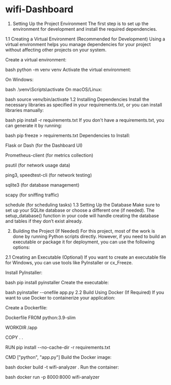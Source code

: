 # wifi-Dashboard
1. Setting Up the Project Environment
The first step is to set up the environment for development and install the required dependencies.

1.1 Creating a Virtual Environment (Recommended for Development)
Using a virtual environment helps you manage dependencies for your project without affecting other projects on your system.

Create a virtual environment:

bash
python -m venv venv
Activate the virtual environment:

On Windows:

bash
.\venv\Scripts\activate
On macOS/Linux:

bash
source venv/bin/activate
1.2 Installing Dependencies
Install the necessary libraries as specified in your requirements.txt, or you can install libraries manually:

bash
pip install -r requirements.txt
If you don't have a requirements.txt, you can generate it by running:

bash
pip freeze > requirements.txt
Dependencies to Install:

Flask or Dash (for the Dashboard UI)

Prometheus-client (for metrics collection)

psutil (for network usage data)

ping3, speedtest-cli (for network testing)

sqlite3 (for database management)

scapy (for sniffing traffic)

schedule (for scheduling tasks)
1.3 Setting Up the Database
Make sure to set up your SQLite database or choose a different one (if needed). The setup_database() function in your code will handle creating the database and tables if they don’t exist already.

2. Building the Project (If Needed)
For this project, most of the work is done by running Python scripts directly. However, if you need to build an executable or package it for deployment, you can use the following options:

2.1 Creating an Executable (Optional)
If you want to create an executable file for Windows, you can use tools like PyInstaller or cx_Freeze.

Install PyInstaller:

bash
pip install pyinstaller
Create the executable:

bash
pyinstaller --onefile app.py
2.2 Build Using Docker (If Required)
If you want to use Docker to containerize your application:

Create a Dockerfile:

Dockerfile
FROM python:3.9-slim

WORKDIR /app

COPY . .

RUN pip install --no-cache-dir -r requirements.txt

CMD ["python", "app.py"]
Build the Docker image:

bash
docker build -t wifi-analyzer .
Run the container:

bash
docker run -p 8000:8000 wifi-analyzer

